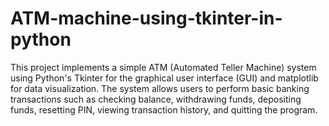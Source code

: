 # ATM-machine-using-tkinter-in-python
This project implements a simple ATM (Automated Teller Machine) system using Python's Tkinter for the graphical user interface (GUI) and matplotlib for data visualization. The system allows users to perform basic banking transactions such as checking balance, withdrawing funds, depositing funds, resetting PIN, viewing transaction history, and quitting the program.
